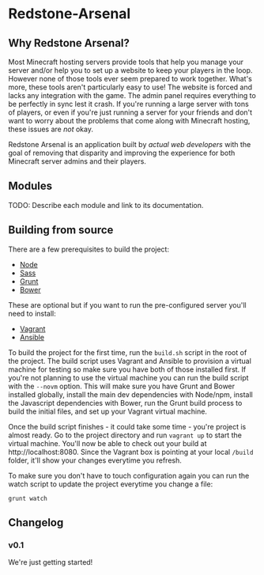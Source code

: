 # Redstone-Arsenal

## Why Redstone Arsenal?

Most Minecraft hosting servers provide tools that help you manage your server and/or help you to set up a website to keep your players in the loop. However none of those tools ever seem prepared to work together. What's more, these tools aren't particularly easy to use! The website is forced and lacks any integration with the game. The admin panel requires everything to be perfectly in sync lest it crash. If you're running a large server with tons of players, or even if you're just running a server for your friends and don't want to worry about the problems that come along with Minecraft hosting, these issues are *not* okay.

Redstone Arsenal is an application built by *actual web developers* with the goal of removing that disparity and improving the experience for both Minecraft server admins and their players.

## Modules

TODO: Describe each module and link to its documentation.

## Building from source

There are a few prerequisites to build the project:

* [Node](http://nodejs.org/)
* [Sass](http://sass-lang.com/)
* [Grunt](http://gruntjs.com/)
* [Bower](http://bower.io/)

These are optional but if you want to run the pre-configured server you'll need to install:

* [Vagrant](http://vagrantup.com)
* [Ansible](http://ansibleworks.com)

To build the project for the first time, run the `build.sh` script in the root of the project. The build script uses Vagrant and Ansible to provision a virtual machine for testing so make sure you have both of those installed first. If you're not planning to use the virtual machine you can run the build script with the `--novm` option. This will make sure you have Grunt and Bower installed globally, install the main dev dependencies with Node/npm, install the Javascript dependencies with Bower, run the Grunt build process to build the initial files, and set up your Vagrant virtual machine.

Once the build script finishes - it could take some time - you're project is almost ready. Go to the project directory and run `vagrant up` to start the virtual machine. You'll now be able to check out your build at http://localhost:8080. Since the Vagrant box is pointing at your local `/build` folder, it'll show your changes everytime you refresh.

To make sure you don't have to touch configuration again you can run the watch script to update the project everytime you change a file:

    grunt watch

## Changelog

### v0.1
We're just getting started!
